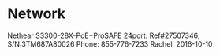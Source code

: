 # Network

Nethear S3300-28X-PoE+ProSAFE 24port.
Ref#27507346, S/N:3TM687A80026
Phone: 855-776-7233
Rachel, 2016-10-10

